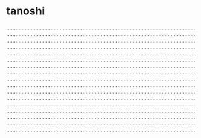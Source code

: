 # tanoshi
............................................................................................................................................................................................................................................................................................................................................................................................................................................................................................................................................................................................................................................................................................................................................................................................................................................................................................................................................................................................................................................................................................................................................................................................................................................................................................................................................................................................................................................................................................................................................................................................................................................................................................................................................................................................................................................................................................................................................................................................................................................................................................................................................................................................